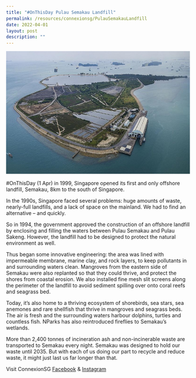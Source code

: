 ```yaml
---
title: "#OnThisDay Pulau Semakau Landfill"
permalink: /resources/connexionsg/PulauSemakauLandfill
date: 2022-04-01
layout: post
description: ""
---
```

![](/images/Pulau%20Semakau.jpg)

#OnThisDay (1 Apr) in 1999, Singapore opened its first and only offshore landfill, Semakau, 8km to the south of Singapore.

In the 1990s, Singapore faced several problems: huge amounts of waste, nearly-full landfills, and a lack of space on the mainland. We had to find an alternative – and quickly.

So in 1994, the government approved the construction of an offshore landfill by enclosing and filling the waters between Pulau Semakau and Pulau Sakeng. However, the landfill had to be designed to protect the natural environment as well.

Thus began some innovative engineering: the area was lined with impermeable membrane, marine clay, and rock layers, to keep pollutants in and surrounding waters clean. Mangroves from the eastern side of Semakau were also replanted so that they could thrive, and protect the shores from coastal erosion. We also installed fine mesh slit screens along the perimeter of the landfill to avoid sediment spilling over onto coral reefs and seagrass bed.

Today, it’s also home to a thriving ecosystem of shorebirds, sea stars, sea anemones and rare shellfish that thrive in mangroves and seagrass beds. The air is fresh and the surrounding waters harbour dolphins, turtles and countless fish. NParks has also reintroduced fireflies to Semakau’s wetlands.

More than 2,400 tonnes of incineration ash and non-incinerable waste are transported to Semakau every night. Semakau was designed to hold our waste until 2035. But with each of us doing our part to recycle and reduce waste, it might just last us far longer than that.

Visit ConnexionSG [Facebook](https://www.facebook.com/ConnexionSG) & [Instagram](https://www.instagram.com/connexionsg/)